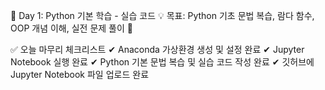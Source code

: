 📂 Day 1: Python 기본 학습 - 실습 코드
💡 목표: Python 기초 문법 복습, 람다 함수, OOP 개념 이해, 실전 문제 풀이 🚀

✅ 오늘 마무리 체크리스트
✔ Anaconda 가상환경 생성 및 설정 완료
✔ Jupyter Notebook 실행 완료
✔ Python 기본 문법 복습 및 실습 코드 작성 완료
✔ 깃허브에 Jupyter Notebook 파일 업로드 완료